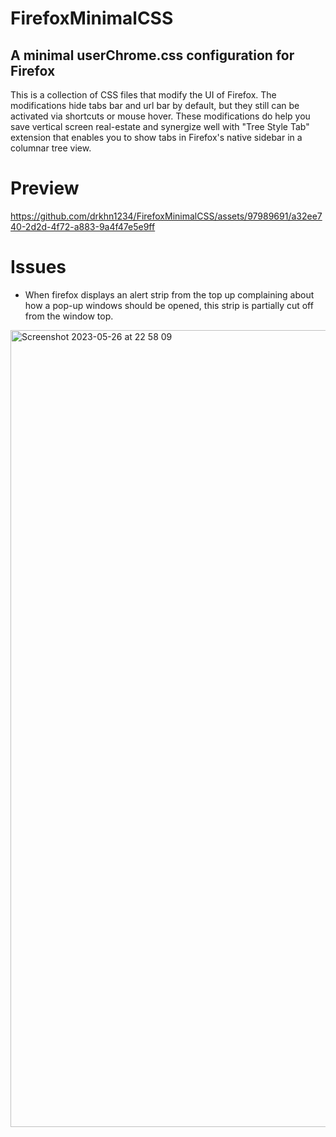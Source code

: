 # FirefoxMinimalCSS
## A minimal userChrome.css configuration for Firefox

This is a collection of CSS files that modify the UI of Firefox. The modifications hide tabs bar and url bar by default, but they still can be activated via shortcuts or mouse hover. These modifications do help you save vertical screen real-estate and synergize well with "Tree Style Tab" extension that enables you to show tabs in Firefox's native sidebar in a columnar tree view.

# Preview
https://github.com/drkhn1234/FirefoxMinimalCSS/assets/97989691/a32ee740-2d2d-4f72-a883-9a4f47e5e9ff

# Issues
* When firefox displays an alert strip from the top up complaining about how a pop-up windows should be opened, this strip is partially cut off from the window top.

<img width="1275" alt="Screenshot 2023-05-26 at 22 58 09" src="https://github.com/drkhn1234/FirefoxMinimalCSS/assets/97989691/fad1b52e-7eaa-442b-b9e4-a24f64050278">
